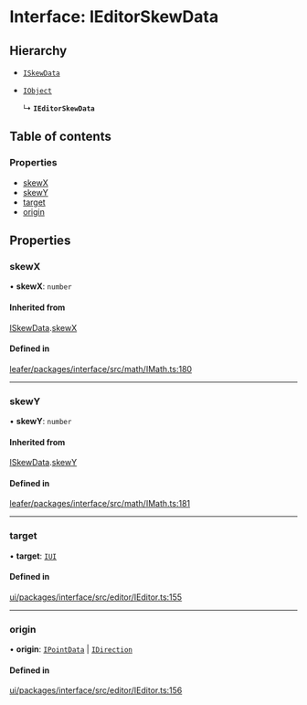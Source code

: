 # Interface: IEditorSkewData

## Hierarchy

- [`ISkewData`](ISkewData.md)

- [`IObject`](IObject.md)

  ↳ **`IEditorSkewData`**

## Table of contents

### Properties

- [skewX](IEditorSkewData.md#skewx)
- [skewY](IEditorSkewData.md#skewy)
- [target](IEditorSkewData.md#target)
- [origin](IEditorSkewData.md#origin)

## Properties

### skewX

• **skewX**: `number`

#### Inherited from

[ISkewData](ISkewData.md).[skewX](ISkewData.md#skewx)

#### Defined in

[leafer/packages/interface/src/math/IMath.ts:180](https://github.com/leaferjs/leafer/blob/27e942d/packages/interface/src/math/IMath.ts#L180)

___

### skewY

• **skewY**: `number`

#### Inherited from

[ISkewData](ISkewData.md).[skewY](ISkewData.md#skewy)

#### Defined in

[leafer/packages/interface/src/math/IMath.ts:181](https://github.com/leaferjs/leafer/blob/27e942d/packages/interface/src/math/IMath.ts#L181)

___

### target

• **target**: [`IUI`](IUI.md)

#### Defined in

[ui/packages/interface/src/editor/IEditor.ts:155](https://github.com/leaferjs/leafer-ui/blob/e76fc82/packages/interface/src/editor/IEditor.ts#L155)

___

### origin

• **origin**: [`IPointData`](IPointData.md) \| [`IDirection`](../modules.md#idirection)

#### Defined in

[ui/packages/interface/src/editor/IEditor.ts:156](https://github.com/leaferjs/leafer-ui/blob/e76fc82/packages/interface/src/editor/IEditor.ts#L156)
